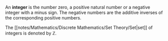 An **integer** is the number zero, a positive natural number or a negative integer with a minus sign. The negative numbers are the additive inverses of the corresponding positive numbers.

The [[notes/Mathematics/Discrete Mathematics/Set Theory/Set|set]] of integers is denoted by $\mathbb{Z}$. 
